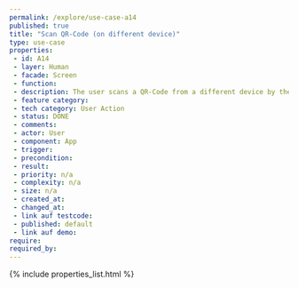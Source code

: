 ```yaml
---
permalink: /explore/use-case-a14
published: true
title: "Scan QR-Code (on different device)"
type: use-case
properties:
 - id: A14
 - layer: Human
 - facade: Screen
 - function: 
 - description: The user scans a QR-Code from a different device by the app.
 - feature category: 
 - tech category: User Action
 - status: DONE
 - comments: 
 - actor: User
 - component: App
 - trigger: 
 - precondition: 
 - result: 
 - priority: n/a
 - complexity: n/a
 - size: n/a
 - created_at: 
 - changed_at: 
 - link auf testcode: 
 - published: default
 - link auf demo: 
require:
required_by:
---
```

{% include properties_list.html %}
